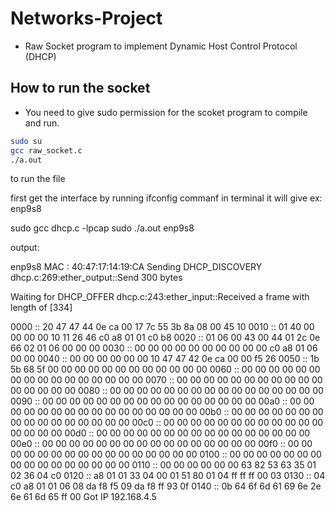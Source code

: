 # Networks-Project

* Raw Socket program to implement Dynamic Host Control Protocol (DHCP)

## How to run the socket
* You need to give sudo permission for the scoket program to compile and run.

```bash
sudo su
gcc raw_socket.c
./a.out
```

to run the file

first get the interface by running ifconfig commanf in terminal
it will give ex: enp9s8

sudo gcc dhcp.c -lpcap
sudo ./a.out enp9s8

output:

enp9s8 MAC : 40:47:17:14:19:CA
Sending DHCP_DISCOVERY
dhcp.c:269:ether_output::Send 300 bytes

Waiting for DHCP_OFFER
dhcp.c:243:ether_input::Received a frame with length of [334]

 0000 :: 20 47 47 44 0e ca 00 17 7c 55 3b 8a 08 00 45 10 
 0010 :: 01 40 00 00 00 00 10 11 26 46 c0 a8 01 01 c0 b8 
 0020 :: 01 06 00 43 00 44 01 2c 0e 66 02 01 06 00 00 00 
 0030 :: 00 00 00 00 00 00 00 00 00 00 c0 a8 01 06 00 00 
 0040 :: 00 00 00 00 00 00 10 47 47 42 0e ca 00 00 f5 26 
 0050 :: 1b 5b 68 5f 00 00 00 00 00 00 00 00 00 00 00 00 
 0060 :: 00 00 00 00 00 00 00 00 00 00 00 00 00 00 00 00 
 0070 :: 00 00 00 00 00 00 00 00 00 00 00 00 00 00 00 00 
 0080 :: 00 00 00 00 00 00 00 00 00 00 00 00 00 00 00 00 
 0090 :: 00 00 00 00 00 00 00 00 00 00 00 00 00 00 00 00 
 00a0 :: 00 00 00 00 00 00 00 00 00 00 00 00 00 00 00 00 
 00b0 :: 00 00 00 00 00 00 00 00 00 00 00 00 00 00 00 00 
 00c0 :: 00 00 00 00 00 00 00 00 00 00 00 00 00 00 00 00 
 00d0 :: 00 00 00 00 00 00 00 00 00 00 00 00 00 00 00 00 
 00e0 :: 00 00 00 00 00 00 00 00 00 00 00 00 00 00 00 00 
 00f0 :: 00 00 00 00 00 00 00 00 00 00 00 00 00 00 00 00 
 0100 :: 00 00 00 00 00 00 00 00 00 00 00 00 00 00 00 00 
 0110 :: 00 00 00 00 00 00 63 82 53 63 35 01 02 36 04 c0 
 0120 :: a8 01 01 33 04 00 01 51 80 01 04 ff ff ff 00 03 
 0130 :: 04 c0 a8 01 01 06 08 da f8 f5 09 da f8 ff 93 0f 
 0140 :: 0b 64 6f 6d 61 69 6e 2e 6e 61 6d 65 ff 00 Got IP 192.168.4.5
